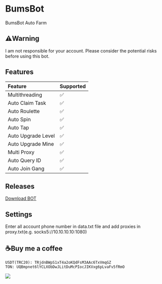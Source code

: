 # BumsBot
BumsBot Auto Farm

## ⚠️Warning
I am not responsible for your account. Please consider the potential risks before using this bot.

## Features
| Feature                   | Supported |
| :------------------------ | :-------- |
| Multithreading            | ✅        |
| Auto Claim Task           | ✅        |
| Auto Roulette             | ✅        |
| Auto Spin                 | ✅        |
| Auto Tap                  | ✅        |
| Auto Upgrade Level        | ✅        |
| Auto Upgrade Mine         | ✅        |
| Multi Proxy               | ✅        |
| Auto Query ID             | ✅        |
| Auto Join Gang            | ✅        |

## Releases
[Download BOT](https://github.com/glad-tidings/BumsBot/releases)

## Settings
Enter all account phone number in data.txt file and add proxies in proxy.txt(e.g. socks5://10.10.10.10:1080)

## ☕Buy me a coffee
```
USDT(TRC20): TRjdnBWpS1xT4a2oKQdFsM3AAc6TxVmqGZ
TON: UQBmpnet6lYCLXObDwJLitDuMcPIocJIKVxg6pLvaFv5fRmO
```

![](http://visit.parselecom.com/Api/Visit/29/458797)
